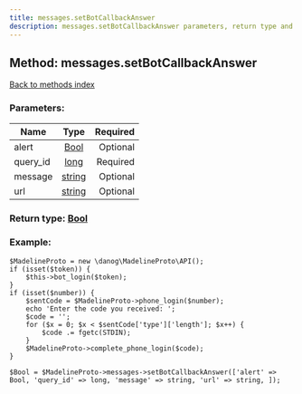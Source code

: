 ```yaml
---
title: messages.setBotCallbackAnswer
description: messages.setBotCallbackAnswer parameters, return type and example
---
```

## Method: messages.setBotCallbackAnswer  
[Back to methods index](index.md)


### Parameters:

| Name     |    Type       | Required |
|----------|:-------------:|---------:|
|alert|[Bool](../types/Bool.md) | Optional|
|query\_id|[long](../types/long.md) | Required|
|message|[string](../types/string.md) | Optional|
|url|[string](../types/string.md) | Optional|


### Return type: [Bool](../types/Bool.md)

### Example:


```
$MadelineProto = new \danog\MadelineProto\API();
if (isset($token)) {
    $this->bot_login($token);
}
if (isset($number)) {
    $sentCode = $MadelineProto->phone_login($number);
    echo 'Enter the code you received: ';
    $code = '';
    for ($x = 0; $x < $sentCode['type']['length']; $x++) {
        $code .= fgetc(STDIN);
    }
    $MadelineProto->complete_phone_login($code);
}

$Bool = $MadelineProto->messages->setBotCallbackAnswer(['alert' => Bool, 'query_id' => long, 'message' => string, 'url' => string, ]);
```
